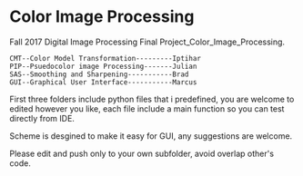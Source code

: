 # Color Image Processing

Fall 2017 Digital Image Processing Final Project_Color_Image_Processing.

	CMT--Color Model Transformation---------Iptihar 
	PIP--Psuedocolor image Processing-------Julian
	SAS--Smoothing and Sharpening-----------Brad
	GUI--Graphical User Interface-----------Marcus


First three folders include python files that i predefined, you are welcome to edited 
however you like, each file include a main function so you can test directly from IDE.

Scheme is desgined to make it easy for GUI, any suggestions are welcome.

Please edit and push only to your own subfolder, avoid overlap other's code.
